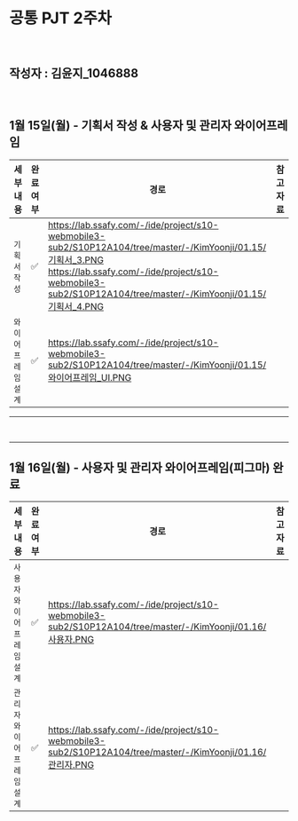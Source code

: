 # 공통 PJT 2주차

<br>

## 작성자 : 김윤지\_1046888

<br>

## 1월 15일(월) - 기획서 작성 & 사용자 및 관리자 와이어프레임 

| 세부내용    | 완료여부           | 경로    | 참고자료    |
| ----------- | ------------------ | ------- | ----------- |
| `기획서 작성` | :white_check_mark: |https://lab.ssafy.com/-/ide/project/s10-webmobile3-sub2/S10P12A104/tree/master/-/KimYoonji/01.15/기획서_3.PNG <br> https://lab.ssafy.com/-/ide/project/s10-webmobile3-sub2/S10P12A104/tree/master/-/KimYoonji/01.15/기획서_4.PNG |  |
| `와이어프레임 설계` | :white_check_mark: |https://lab.ssafy.com/-/ide/project/s10-webmobile3-sub2/S10P12A104/tree/master/-/KimYoonji/01.15/와이어프레임_UI.PNG |  |

---

<br>

---

## 1월 16일(월) - 사용자 및 관리자 와이어프레임(피그마) 완료

| 세부내용    | 완료여부           | 경로    | 참고자료    |
| ----------- | ------------------ | ------- | ----------- |
| `사용자 와이어프레임 설계` | :white_check_mark: |https://lab.ssafy.com/-/ide/project/s10-webmobile3-sub2/S10P12A104/tree/master/-/KimYoonji/01.16/사용자.PNG |  |
| `관리자 와이어프레임 설계` | :white_check_mark: |https://lab.ssafy.com/-/ide/project/s10-webmobile3-sub2/S10P12A104/tree/master/-/KimYoonji/01.16/관리자.PNG |  |






